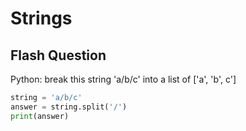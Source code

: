 # Strings

## Flash Question

Python: break this string 'a/b/c' into a list of ['a', 'b', c']

```python
string = 'a/b/c'
answer = string.split('/')
print(answer)
```
